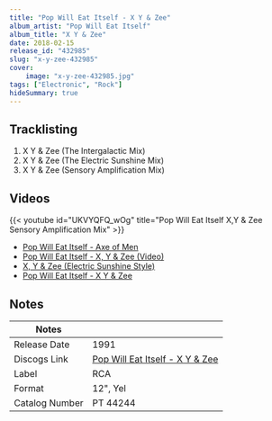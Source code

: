```yaml
---
title: "Pop Will Eat Itself - X Y & Zee"
album_artist: "Pop Will Eat Itself"
album_title: "X Y & Zee"
date: 2018-02-15
release_id: "432985"
slug: "x-y-zee-432985"
cover:
    image: "x-y-zee-432985.jpg"
tags: ["Electronic", "Rock"]
hideSummary: true
---
```


## Tracklisting
1. X Y & Zee (The Intergalactic Mix)
2. X Y & Zee (The Electric Sunshine Mix)
3. X Y & Zee (Sensory Amplification Mix)

## Videos
{{< youtube id="UKVYQFQ_wOg" title="Pop Will Eat Itself   X,Y & Zee Sensory Amplification Mix" >}}
- [Pop Will Eat Itself - Axe of Men](https://www.youtube.com/watch?v=bd_lMQ_aM5c)
- [Pop Will Eat Itself - X, Y & Zee (Video)](https://www.youtube.com/watch?v=FcyTCoChsf8)
- [X, Y & Zee (Electric Sunshine Style)](https://www.youtube.com/watch?v=VHnt11bZdAY)
- [Pop Will Eat Itself ‎- X Y & Zee](https://www.youtube.com/watch?v=EDuBS2U1kjg)

## Notes

| Notes          |             |
| ---------------| ----------- |
| Release Date   | 1991 |
| Discogs Link   | [Pop Will Eat Itself - X Y & Zee](https://www.discogs.com/release/432985) |
| Label          | RCA |
| Format         | 12\", Yel |
| Catalog Number | PT 44244 |

